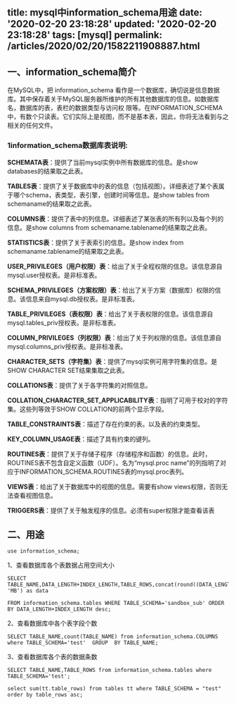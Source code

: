 title: mysql中information_schema用途
date: '2020-02-20 23:18:28'
updated: '2020-02-20 23:18:28'
tags: [mysql]
permalink: /articles/2020/02/20/1582211908887.html
---
## 一、information_schema简介
 在MySQL中，把 information_schema 看作是一个数据库，确切说是信息数据库。其中保存着关于MySQL服务器所维护的所有其他数据库的信息。如数据库名，数据库的表，表栏的数据类型与访问权 限等。在INFORMATION_SCHEMA中，有数个只读表。它们实际上是视图，而不是基本表，因此，你将无法看到与之相关的任何文件。

### 1information_schema数据库表说明:
**SCHEMATA表**：提供了当前mysql实例中所有数据库的信息。是show databases的结果取之此表。

**TABLES表**：提供了关于数据库中的表的信息（包括视图）。详细表述了某个表属于哪个schema，表类型，表引擎，创建时间等信息。是show tables from schemaname的结果取之此表。

**COLUMNS表**：提供了表中的列信息。详细表述了某张表的所有列以及每个列的信息。是show columns from schemaname.tablename的结果取之此表。

**STATISTICS表**：提供了关于表索引的信息。是show index from schemaname.tablename的结果取之此表。

**USER_PRIVILEGES（用户权限）表**：给出了关于全程权限的信息。该信息源自mysql.user授权表。是非标准表。

**SCHEMA_PRIVILEGES（方案权限）表**：给出了关于方案（数据库）权限的信息。该信息来自mysql.db授权表。是非标准表。

**TABLE_PRIVILEGES（表权限）表**：给出了关于表权限的信息。该信息源自mysql.tables_priv授权表。是非标准表。

**COLUMN_PRIVILEGES（列权限）表**：给出了关于列权限的信息。该信息源自mysql.columns_priv授权表。是非标准表。

**CHARACTER_SETS（字符集）表**：提供了mysql实例可用字符集的信息。是SHOW CHARACTER SET结果集取之此表。


**COLLATIONS表**：提供了关于各字符集的对照信息。

**COLLATION_CHARACTER_SET_APPLICABILITY表**：指明了可用于校对的字符集。这些列等效于SHOW COLLATION的前两个显示字段。

**TABLE_CONSTRAINTS表**：描述了存在约束的表。以及表的约束类型。

**KEY_COLUMN_USAGE表**：描述了具有约束的键列。

**ROUTINES表**：提供了关于存储子程序（存储程序和函数）的信息。此时，ROUTINES表不包含自定义函数（UDF）。名为“mysql.proc name”的列指明了对应于INFORMATION_SCHEMA.ROUTINES表的mysql.proc表列。

**VIEWS表**：给出了关于数据库中的视图的信息。需要有show views权限，否则无法查看视图信息。

**TRIGGERS表**：提供了关于触发程序的信息。必须有super权限才能查看该表

## 二、用途

```
use information_schema;
```
1、查看数据库各个表数据占用空间大小 

```
SELECT TABLE_NAME,DATA_LENGTH+INDEX_LENGTH,TABLE_ROWS,concat(round((DATA_LENGTH+INDEX_LENGTH)/1024/1024,2), 'MB') as data
 
FROM information_schema.tables WHERE TABLE_SCHEMA='sandbox_sub' ORDER BY DATA_LENGTH+INDEX_LENGTH desc;

```

2、查看数据库中各个表字段个数

```
SELECT TABLE_NAME,count(TABLE_NAME) from information_schema.COLUMNS where TABLE_SCHEMA='test'  GROUP  BY TABLE_NAME;
```

3、查看数据库各个表的数据条数

```
SELECT TABLE_NAME,TABLE_ROWS from information_schema.tables where TABLE_SCHEMA='test';

select sum(tt.table_rows) from tables tt where TABLE_SCHEMA = "test" order by table_rows asc;
```
